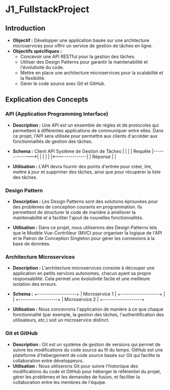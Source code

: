 # J1_FullstackProject

## Introduction
- **Objectif :** Développer une application basée sur une architecture microservices pour offrir un service de gestion de tâches en ligne.
- **Objectifs spécifiques :**
  - Concevoir une API RESTful pour la gestion des tâches.
  - Utiliser des Design Patterns pour garantir la maintenabilité et l'évolutivité du code.
  - Mettre en place une architecture microservices pour la scalabilité et la flexibilité.
  - Gérer le code source avec Git et GitHub.

## Explication des Concepts

### API (Application Programming Interface)
- **Description :** Une API est un ensemble de règles et de protocoles qui permettent à différentes applications de communiquer entre elles. Dans ce projet, l'API sera utilisée pour permettre aux clients d'accéder aux fonctionnalités de gestion des tâches.

- **Schema :** 
Client         API         Système de Gestion de Tâches
  |            |                |
  |    Requête |-------------->|
  |            |                |
  |            |<--------------|
  |  Réponse  |                |

- **Utilisation :** L'API devra fournir des points d'entrée pour créer, lire, mettre à jour et supprimer des tâches, ainsi que pour récupérer la liste des tâches.

### Design Pattern
- **Description :** Les Design Patterns sont des solutions éprouvées pour des problèmes de conception courants en programmation. Ils permettent de structurer le code de manière à améliorer la maintenabilité et à faciliter l'ajout de nouvelles fonctionnalités.


- **Utilisation :** Dans ce projet, nous utiliserons des Design Patterns tels que le Modèle Vue-Contrôleur (MVC) pour organiser la logique de l'API et le Patron de Conception Singleton pour gérer les connexions à la base de données.

### Architecture Microservices
- **Description :** L'architecture microservices consiste à découper une application en petits services autonomes, chacun ayant sa propre responsabilité. Cela permet une évolutivité facile et une meilleure isolation des erreurs.

- **Schema :** 
        +-------------------+
        |  Microservice 1  |
        +-------------------+
               |    |
        +-------------------+
        |  Microservice 2  |
        +-------------------+

- **Utilisation :** Nous concevrons l'application de manière à ce que chaque fonctionnalité (par exemple, la gestion des tâches, l'authentification des utilisateurs, etc.) soit un microservice distinct.

### Git et GitHub
- **Description :** Git est un système de gestion de versions qui permet de suivre les modifications du code source au fil du temps. GitHub est une plateforme d'hébergement de code source basée sur Git qui facilite la collaboration entre développeurs.
- **Utilisation :** Nous utiliserons Git pour suivre l'historique des modifications du code et GitHub pour héberger le référentiel du projet, gérer les problèmes et les demandes de fusion, et faciliter la collaboration entre les membres de l'équipe.


